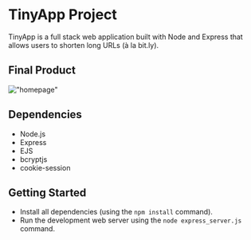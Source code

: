 # TinyApp Project

TinyApp is a full stack web application built with Node and Express that allows users to shorten long URLs (à la bit.ly).

## Final Product


!["homepage"](https://github.com/ahmaddaadaa/tinyapp/blob/master/docs/homePage.png?raw=true)



## Dependencies

- Node.js
- Express
- EJS
- bcryptjs
- cookie-session

## Getting Started

- Install all dependencies (using the `npm install` command).
- Run the development web server using the `node express_server.js` command.
